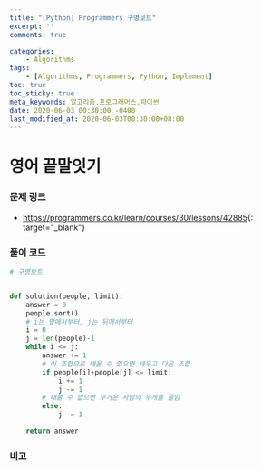 ```yaml
---
title: "[Python] Programmers 구명보트"
excerpt: ''
comments: true

categories:
    - Algorithms
tags:
    - [Algorithms, Programmers, Python, Implement]
toc: true
toc_sticky: true
meta_keywords: 알고리즘,프로그래머스,파이썬
date: 2020-06-03 00:30:00 -0400
last_modified_at: 2020-06-03T00:30:00+08:00
---
```


# 영어 끝말잇기

### 문제 링크

- <https://programmers.co.kr/learn/courses/30/lessons/42885>{: target="\_blank"}

### 풀이 코드

```python
# 구명보트


def solution(people, limit):
    answer = 0
    people.sort()
    # i는 앞에서부터, j는 뒤에서부터
    i = 0
    j = len(people)-1
    while i <= j:
        answer += 1
        # 이 조합으로 태울 수 있으면 태우고 다음 조합
        if people[i]+people[j] <= limit:
            i += 1
            j -= 1
        # 태울 수 없으면 무거운 사람의 무게를 줄임
        else:
            j -= 1

    return answer
```

### 비고
